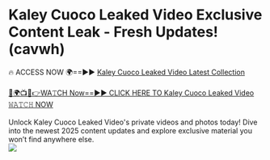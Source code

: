 # Kaley Cuoco Leaked Video Exclusive Content Leak - Fresh Updates! (cavwh)

🔥 ACCESS NOW 🌍==►► <a href="https://tinyurl.com/kvy9nzfs" rel="nofollow">Kaley Cuoco Leaked Video Latest Collection</a>
<br><br>
[🔴🌍📺📱👉WA𝚃CH Now==►► CLICK HERE TO Kaley Cuoco Leaked Video 𝚆𝙰𝚃𝙲𝙷 NOW](https://tinyurl.com/kvy9nzfs)
<br><br>
Unlock Kaley Cuoco Leaked Video's private videos and photos today! Dive into the newest 2025 content updates and explore exclusive material you won’t find anywhere else.
<br>
<a href="https://tinyurl.com/kvy9nzfs" rel="nofollow" data-target="animated-image.originalLink"><img src="https://camo.githubusercontent.com/8a4f000d20f83aca3bf7ec5f350d767afa0574a8a352519fd8cfa583a6f93a33/68747470733a2f2f692e696d6775722e636f6d2f644a486b345a712e676966" data-canonical-src="https://i.imgur.com/dJHk4Zq.gif" style="max-width: 100%; display: inline-block;" data-target="animated-image.originalImage"></a>
<br>
